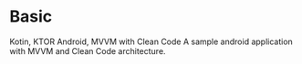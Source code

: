 # Basic
Kotin, KTOR
Android, MVVM with Clean Code
A sample android application with MVVM and Clean Code architecture.

